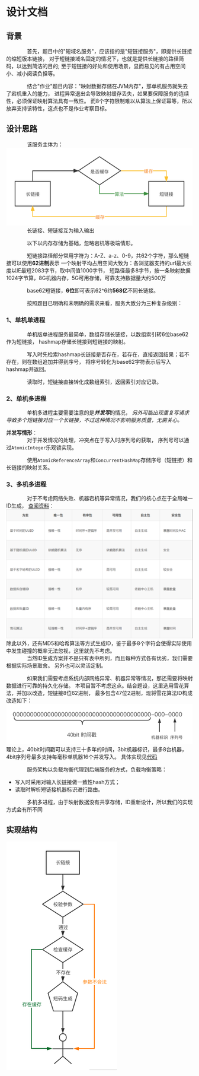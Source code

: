 # 设计文档

## 背景

&emsp;&emsp;&emsp;&emsp;首先，题目中的"短域名服务"，应该指的是"短链接服务"，即提供长链接的缩短版本链接， 对于短链接域名固定的情况下，也就是提供长链接的路径简码，以达到简洁的目的;
至于短链接的好处和使用场景，显而易见的有占用空间小、减小阅读负担等。

&emsp;&emsp;&emsp;&emsp;结合"作业"题目内容："映射数据存储在JVM内存"，那单机服务就失去了宕机重入的能力， 进程异常退出会导致映射缓存丢失，如果要保障服务的连续性，必须保证映射算法具有一致性。
而8个字符限制难以从算法上保证幂等，所以放弃支持该特性，这点也不是作业考察目标。

## 设计思路

&emsp;&emsp;&emsp;&emsp;该服务主体为：
![主结构](imgs/main_process.png)
&emsp;&emsp;&emsp;&emsp;长链接、短链接互为输入输出

&emsp;&emsp;&emsp;&emsp;以下以内存存储为基础，忽略宕机等极端情形。

&emsp;&emsp;&emsp;&emsp;短链接路径部分常用字符为：A-Z、a-z、0-9，共62个字符，那么短链接可以使用**62进制**表示
一个映射平均占用空间大致为：各浏览器支持的url最大长度以IE最短2083字节，取中间值1000字节， 短路径最多8字节，按一条映射数据1024字节算，8G机器内存，5G可用存储，可靠支持数据量大约500万

&emsp;&emsp;&emsp;&emsp;base62短链接，**6位**即可表示62^6约**568亿**不同长链接。

&emsp;&emsp;&emsp;&emsp;按照题目已明确和未明确的需求来看，服务大致分为三种复杂级别：

### 1、单机单进程

&emsp;&emsp;&emsp;&emsp;单机版单进程服务最简单，数组存储长链接，以数组索引转6位base62作为短链接， hashmap存储长链接到短链接的映射。

&emsp;&emsp;&emsp;&emsp;写入时先检索hashmap长链接是否存在，若存在，直接返回结果；若不存在，则在数组追加并得到序号， 将序号转化为base62字符表示后写入hashmap并返回。

&emsp;&emsp;&emsp;&emsp;读取时，短链接直接转化成数组索引，返回索引对应记录。

### 2、单机多进程

&emsp;&emsp;&emsp;&emsp;单机多进程主要需要注意的是***并发写***的情况，
*另外可能出现重复写请求导致多个短链接对应一个长链接，不过这种情况不影响服务质量，无需关心。*

**并发写情形**：<br>
&emsp;&emsp;&emsp;&emsp;对于并发情况的处理，冲突点在于写入时序列号的获取， 序列号可以通过`AtomicInteger`乐观锁实现。

&emsp;&emsp;&emsp;&emsp;使用`AtomicReferenceArray`和`ConcurrentHashMap`存储序号（短链接）和长链接的映射关系。

### 3、多机多进程

&emsp;&emsp;&emsp;&emsp;对于不考虑网络失败、机器宕机等异常情况，我们的核心点在于全局唯一ID生成，
[查阅资料](https://cloud.tencent.com/developer/article/1530850 "ID生成方案")：
![ID生成方案对比图](imgs/id_generate_strategies.png)
除此以外，还有MD5和哈希算法等方式生成ID，鉴于最多8个字符会使得实际使用中发生碰撞的概率无法忽视，这里就先不考虑。<br>
&emsp;&emsp;&emsp;&emsp;当然ID生成方案并不是只有表中所列，而且每种方式各有优劣，我们需要根据实际场景取舍。 另外也可以灵活定制。

&emsp;&emsp;&emsp;&emsp;如果我们需要考虑系统内部网络异常、机器异常等情况，那还需要将映射数据进行可靠的持久化存储。 本项目暂不考虑这点。结合题设，这里选用雪花算法，并加以改造，短链接8位62进制，
最多包含47位2进制，现将雪花算法ID构成改造如下：
![雪花ID重新设计方案](imgs/id_redesign.png)
理论上，40bit时间戳可以支持三十多年的时间，3bit机器标识，最多8台机器，4bit序列号最多支持每毫秒单机器16个并发写入。
具体实现见[代码](../src/main/java/cn/sequoiacap/interview/xurl/util/IDGenerator.java "hah")

&emsp;&emsp;&emsp;&emsp;服务架构以负载均衡代理到后端服务的方式，负载均衡策略：

- 写入时采用对输入长链接做一致性hash方式；
- 读取时解析短链接机器标识进行路由。

&emsp;&emsp;&emsp;&emsp;多机多进程，由于映射数据没有共享存储，ID重新设计，所以我们的实现方式会有所不同

## 实现结构

![实现结构](imgs/project_structure.png)